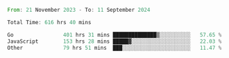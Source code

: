 <!--START_SECTION:waka-->

```rust
From: 21 November 2023 - To: 11 September 2024

Total Time: 616 hrs 40 mins

Go                401 hrs 31 mins ██████████████▒░░░░░░░░░░   57.65 %
JavaScript        153 hrs 28 mins █████▓░░░░░░░░░░░░░░░░░░░   22.03 %
Other             79 hrs 51 mins  ███░░░░░░░░░░░░░░░░░░░░░░   11.47 %
```

<!--END_SECTION:waka-->
